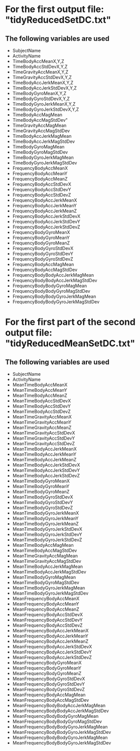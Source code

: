 # For the first output file: "tidyReducedSetDC.txt"

## The following variables are used

* SubjectName                       
* ActivityName                      
* TimeBodyAccMeanX,Y,Z                  
* TimeBodyAccStdDevX,Y,Z
* TimeGravityAccMeanX,Y,Z               
* TimeGravityAccStdDevX,Y,Z             
* TimeBodyAccJerkMeanX,Y,Z              
* TimeBodyAccJerkStdDevX,Y,Z           
* TimeBodyGyroMeanX,Y,Z                 
* TimeBodyGyroStdDevX,Y,Z               
* TimeBodyGyroJerkMeanX,Y,Z             
* TimeBodyGyroJerkStdDevX,Y,Z           
* TimeBodyAccMagMean                
* TimeBodyAccMagStdDev"              
* TimeGravityAccMagMean
* TimeGravityAccMagStdDev
* TimeBodyAccJerkMagMean
* TimeBodyAccJerkMagStdDev
* TimeBodyGyroMagMean
* TimeBodyGyroMagStdDev
* TimeBodyGyroJerkMagMean
* TimeBodyGyroJerkMagStdDev
* FrequencyBodyAccMeanX
* FrequencyBodyAccMeanY
* FrequencyBodyAccMeanZ
* FrequencyBodyAccStdDevX
* FrequencyBodyAccStdDevY
* FrequencyBodyAccStdDevZ
* FrequencyBodyAccJerkMeanX
* FrequencyBodyAccJerkMeanY
* FrequencyBodyAccJerkMeanZ
* FrequencyBodyAccJerkStdDevX
* FrequencyBodyAccJerkStdDevY
* FrequencyBodyAccJerkStdDevZ
* FrequencyBodyGyroMeanX
* FrequencyBodyGyroMeanY
* FrequencyBodyGyroMeanZ
* FrequencyBodyGyroStdDevX
* FrequencyBodyGyroStdDevY
* FrequencyBodyGyroStdDevZ
* FrequencyBodyAccMagMean
* FrequencyBodyAccMagStdDev
* FrequencyBodyBodyAccJerkMagMean
* FrequencyBodyBodyAccJerkMagStdDev
* FrequencyBodyBodyGyroMagMean
* FrequencyBodyBodyGyroMagStdDev
* FrequencyBodyBodyGyroJerkMagMean
* FrequencyBodyBodyGyroJerkMagStdDev


# For the first part of the second output file: "tidyReducedMeanSetDC.txt"

## The following variables are used

* SubjectName
* ActivityName
* MeanTimeBodyAccMeanX
* MeanTimeBodyAccMeanY
* MeanTimeBodyAccMeanZ
* MeanTimeBodyAccStdDevX
* MeanTimeBodyAccStdDevY
* MeanTimeBodyAccStdDevZ
* MeanTimeGravityAccMeanX
* MeanTimeGravityAccMeanY
* MeanTimeGravityAccMeanZ
* MeanTimeGravityAccStdDevX
* MeanTimeGravityAccStdDevY
* MeanTimeGravityAccStdDevZ
* MeanTimeBodyAccJerkMeanX
* MeanTimeBodyAccJerkMeanY
* MeanTimeBodyAccJerkMeanZ
* MeanTimeBodyAccJerkStdDevX
* MeanTimeBodyAccJerkStdDevY
* MeanTimeBodyAccJerkStdDevZ
* MeanTimeBodyGyroMeanX
* MeanTimeBodyGyroMeanY
* MeanTimeBodyGyroMeanZ
* MeanTimeBodyGyroStdDevX
* MeanTimeBodyGyroStdDevY
* MeanTimeBodyGyroStdDevZ
* MeanTimeBodyGyroJerkMeanX
* MeanTimeBodyGyroJerkMeanY
* MeanTimeBodyGyroJerkMeanZ
* MeanTimeBodyGyroJerkStdDevX
* MeanTimeBodyGyroJerkStdDevY
* MeanTimeBodyGyroJerkStdDevZ
* MeanTimeBodyAccMagMean
* MeanTimeBodyAccMagStdDev
* MeanTimeGravityAccMagMean
* MeanTimeGravityAccMagStdDev
* MeanTimeBodyAccJerkMagMean
* MeanTimeBodyAccJerkMagStdDev
* MeanTimeBodyGyroMagMean
* MeanTimeBodyGyroMagStdDev
* MeanTimeBodyGyroJerkMagMean
* MeanTimeBodyGyroJerkMagStdDev
* MeanFrequencyBodyAccMeanX
* MeanFrequencyBodyAccMeanY
* MeanFrequencyBodyAccMeanZ
* MeanFrequencyBodyAccStdDevX
* MeanFrequencyBodyAccStdDevY
* MeanFrequencyBodyAccStdDevZ
* MeanFrequencyBodyAccJerkMeanX
* MeanFrequencyBodyAccJerkMeanY
* MeanFrequencyBodyAccJerkMeanZ
* MeanFrequencyBodyAccJerkStdDevX
* MeanFrequencyBodyAccJerkStdDevY
* MeanFrequencyBodyAccJerkStdDevZ
* MeanFrequencyBodyGyroMeanX
* MeanFrequencyBodyGyroMeanY
* MeanFrequencyBodyGyroMeanZ
* MeanFrequencyBodyGyroStdDevX
* MeanFrequencyBodyGyroStdDevY
* MeanFrequencyBodyGyroStdDevZ
* MeanFrequencyBodyAccMagMean
* MeanFrequencyBodyAccMagStdDev
* MeanFrequencyBodyBodyAccJerkMagMean
* MeanFrequencyBodyBodyAccJerkMagStdDev
* MeanFrequencyBodyBodyGyroMagMean
* MeanFrequencyBodyBodyGyroMagStdDev
* MeanFrequencyBodyBodyGyroJerkMagMean
* MeanFrequencyBodyBodyGyroJerkMagStdDev
* MeanFrequencyBodyBodyGyroJerkMagMean
* MeanFrequencyBodyBodyGyroJerkMagStdDev
